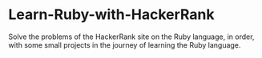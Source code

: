 # Learn-Ruby-with-HackerRank
Solve the problems of the HackerRank site on the Ruby language, in order, with some small projects in the journey of learning the Ruby language.
